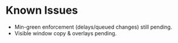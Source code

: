 # Known Issues
- Min-green enforcement (delays/queued changes) still pending.
- Visible window copy & overlays pending.
